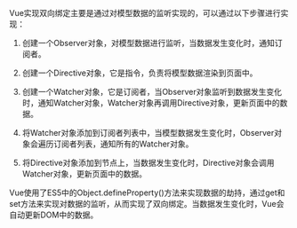 Vue实现双向绑定主要是通过对模型数据的监听实现的，可以通过以下步骤进行实现：

1. 创建一个Observer对象，对模型数据进行监听，当数据发生变化时，通知订阅者。

2. 创建一个Directive对象，它是指令，负责将模型数据渲染到页面中。

3. 创建一个Watcher对象，它是订阅者，当Observer对象监听到数据发生变化时，通知Watcher对象，Watcher对象再调用Directive对象，更新页面中的数据。

4. 将Watcher对象添加到订阅者列表中，当模型数据发生变化时，Observer对象会遍历订阅者列表，通知所有的Watcher对象。

5. 将Directive对象添加到节点上，当数据发生变化时，Directive对象会调用Watcher对象，更新页面中的数据。

Vue使用了ES5中的Object.defineProperty()方法来实现数据的劫持，通过get和set方法来实现对数据的监听，从而实现了双向绑定。当数据发生变化时，Vue会自动更新DOM中的数据。